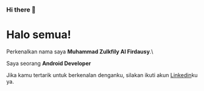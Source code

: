 ### Hi there 👋

# Halo semua! 

Perkenalkan nama saya **Muhammad Zulkfily Al Firdausy**.\

Saya seorang **Android Developer** 

Jika kamu tertarik untuk berkenalan denganku, silakan ikuti akun [Linkedin](https://www.linkedin.com/in/mzulkiflyaf/)ku ya.

<!--
**AlifUye/AlifUye** is a ✨ _special_ ✨ repository because its `README.md` (this file) appears on your GitHub profile.

Here are some ideas to get you started:

- 🔭 I’m currently working on ...
- 🌱 I’m currently learning ...
- 👯 I’m looking to collaborate on ...
- 🤔 I’m looking for help with ...
- 💬 Ask me about ...
- 📫 How to reach me: ...
- 😄 Pronouns: ...
- ⚡ Fun fact: ...
-->
